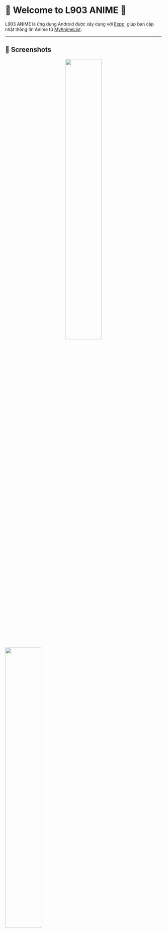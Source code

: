 # 🎌 Welcome to L903 ANIME 👋

L903 ANIME là ứng dụng Android được xây dựng với [Expo](https://expo.dev), giúp bạn cập nhật thông tin Anime từ [MyAnimeList](https://myanimelist.net/).

---

## 📱 Screenshots

<p align="center">
  <img src="https://github.com/user-attachments/assets/24a7adf3-38fd-4ccc-a841-1b68a2885546" width="48%" height="auto" />
  <p></p>
  <img src="https://github.com/user-attachments/assets/fe21d45f-19d9-48b1-b26a-5f094da8bc48" width="48%" height="auto" />
</p>

---

## 🚀 Features
✅ Cập nhật danh sách Anime mới nhất từ MyAnimeList  
✅ Xem thông tin chi tiết về từng bộ Anime  
✅ Giao diện đơn giản, dễ sử dụng  
✅ Tìm kiếm nhanh chóng  

---

## 🛠 Installation

### 1️⃣ Clone Repository
```sh
git clone https://github.com/your-username/L903-ANIME.git
cd L903-ANIME
